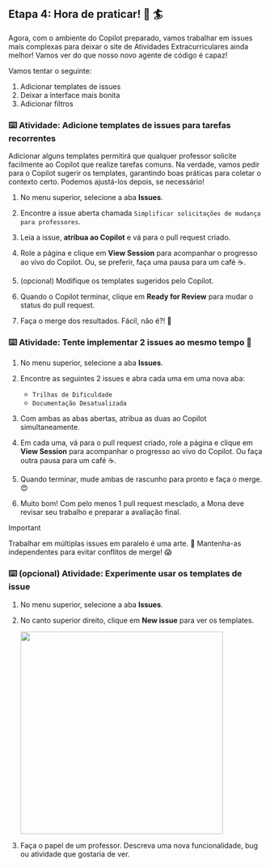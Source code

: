 
## Etapa 4: Hora de praticar! 🤾 🏄

Agora, com o ambiente do Copilot preparado, vamos trabalhar em issues mais complexas para deixar o site de Atividades Extracurriculares ainda melhor! Vamos ver do que nosso novo agente de código é capaz!

Vamos tentar o seguinte:

1. Adicionar templates de issues
1. Deixar a interface mais bonita
1. Adicionar filtros

### ⌨️ Atividade: Adicione templates de issues para tarefas recorrentes

Adicionar alguns templates permitirá que qualquer professor solicite facilmente ao Copilot que realize tarefas comuns. Na verdade, vamos pedir para o Copilot sugerir os templates, garantindo boas práticas para coletar o contexto certo. Podemos ajustá-los depois, se necessário!

1. No menu superior, selecione a aba **Issues**.

1. Encontre a issue aberta chamada `Simplificar solicitações de mudança para professores`.

1. Leia a issue, **atribua ao Copilot** e vá para o pull request criado.

1. Role a página e clique em **View Session** para acompanhar o progresso ao vivo do Copilot. Ou, se preferir, faça uma pausa para um café ☕️.

1. (opcional) Modifique os templates sugeridos pelo Copilot.

1. Quando o Copilot terminar, clique em **Ready for Review** para mudar o status do pull request.

1. Faça o merge dos resultados. Fácil, não é?! 🥹

### ⌨️ Atividade: Tente implementar 2 issues ao mesmo tempo 🤯

1. No menu superior, selecione a aba **Issues**.

1. Encontre as seguintes 2 issues e abra cada uma em uma nova aba:

   - `Trilhas de Dificuldade`
   - `Documentação Desatualizada`

1. Com ambas as abas abertas, atribua as duas ao Copilot simultaneamente.

1. Em cada uma, vá para o pull request criado, role a página e clique em **View Session** para acompanhar o progresso ao vivo do Copilot. Ou faça outra pausa para um café ☕️.

1. Quando terminar, mude ambas de rascunho para pronto e faça o merge. 😍

1. Muito bom! Com pelo menos 1 pull request mesclado, a Mona deve revisar seu trabalho e preparar a avaliação final.

> [!IMPORTANT]
> Trabalhar em múltiplas issues em paralelo é uma arte. 🎨
> Mantenha-as independentes para evitar conflitos de merge! 😱

### ⌨️ (opcional) Atividade: Experimente usar os templates de issue

1. No menu superior, selecione a aba **Issues**.

1. No canto superior direito, clique em **New issue** para ver os templates.

   <img width="400" src="https://github.com/user-attachments/assets/a4864ccf-79f1-4990-991c-acc6088fded6"/>

1. Faça o papel de um professor. Descreva uma nova funcionalidade, bug ou atividade que gostaria de ver.
